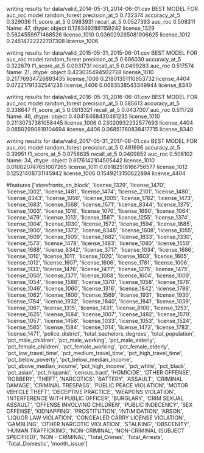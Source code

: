writing results for data/valid_2014-05-31_2014-06-01.csv
BEST MODEL FOR auc_roc
model             random_forest
precision_at_5         0.732374
accuracy_at_5          0.329036
f1_score_at_5         0.0983931
recall_at_5           0.0527393
auc_roc                0.508311
Name: 47, dtype: object
0.1283492891159242 license_1329
0.5824559971468526 license_1010
0.036029265081906625 license_1012
0.24514722222707308 license_1006


writing results for data/valid_2015-05-31_2015-06-01.csv
BEST MODEL FOR auc_roc
model             random_forest
precision_at_5         0.696039
accuracy_at_5          0.322679
f1_score_at_5         0.0931731
recall_at_5           0.0499283
auc_roc                0.517574
Name: 21, dtype: object
0.423035494502728 license_1010
0.21776934726893435 license_1006
0.21801351110953732 license_4404
0.07221791332541236 license_4406
0.0683538543349944 license_8340


writing results for data/valid_2016-05-31_2016-06-01.csv
BEST MODEL FOR auc_roc
model             random_forest
precision_at_5         0.585613
accuracy_at_5          0.338647
f1_score_at_5         0.0813321
recall_at_5           0.0437007
auc_roc                0.511728
Name: 46, dtype: object
0.40418468430461235 license_1010
0.21130737381058445 license_1006
0.23020932232577693 license_4404
0.08502990819104694 license_4406
0.06851780838417715 license_8340

writing results for data/valid_2017-05-31_2017-06-01.csv
BEST MODEL FOR auc_roc
model             random_forest
precision_at_5         0.491696
accuracy_at_5           0.39951
f1_score_at_5         0.0756635
recall_at_5           0.0409852
auc_roc                0.508102
Name: 34, dtype: object
0.6176142104505442 license_1010
0.010020747651007265 license_1011
0.09182518166756577 license_1012
0.12521408731145942 license_1006
0.1549213150622894 license_4404


#features
['storefronts_on_block',
 'license_1329',
 'license_1470',
 'license_1002',
 'license_1481',
 'license_1474',
 'license_2101',
 'license_1480',
 'license_8343',
 'license_1056',
 'license_1005',
 'license_1782',
 'license_1473',
 'license_1683',
 'license_1568',
 'license_1571',
 'license_8344',
 'license_1375',
 'license_1003',
 'license_1016',
 'license_1070',
 'license_1690',
 'license_1064',
 'license_1479',
 'license_1013',
 'license_1587',
 'license_1255',
 'license_1374',
 'license_1004',
 'license_1030',
 'license_1572',
 'license_1594',
 'license_1685',
 'license_1900',
 'license_1372',
 'license_8345',
 'license_1608',
 'license_1055',
 'license_1609',
 'license_1505',
 'license_1682',
 'license_1833',
 'license_1330',
 'license_1573',
 'license_1478',
 'license_1483',
 'license_1080',
 'license_1550',
 'license_1688',
 'license_8342',
 'license_3717',
 'license_1034',
 'license_1686',
 'license_1010',
 'license_1011',
 'license_1020',
 'license_1603',
 'license_1605',
 'license_1012',
 'license_1607',
 'license_1606',
 'license_1781',
 'license_1006',
 'license_1133',
 'license_1476',
 'license_1477',
 'license_1275',
 'license_1475',
 'license_1050',
 'license_1371',
 'license_1008',
 'license_1604',
 'license_1009',
 'license_1054',
 'license_1586',
 'license_1370',
 'license_1058',
 'license_1676',
 'license_1046',
 'license_1060',
 'license_1316',
 'license_1842',
 'license_1786',
 'license_1062',
 'license_1800',
 'license_1569',
 'license_1931',
 'license_1930',
 'license_1784',
 'license_1932',
 'license_1840',
 'license_1841',
 'license_1039',
 'license_1061',
 'license_1315',
 'license_1431',
 'license_8100',
 'license_1253',
 'license_1625',
 'license_1684',
 'license_1007',
 'license_1482',
 'license_1570',
 'license_1057',
 'license_1456',
 'license_1033',
 'license_1053',
 'license_1524',
 'license_1585',
 'license_1584',
 'license_1014',
 'license_1472',
 'license_1783',
 'license_1471',
 'police_district',
 'total_bachelors_degrees',
 'total_population',
 'pct_male_children',
 'pct_male_working',
 'pct_male_elderly',
 'pct_female_children',
 'pct_female_working',
 'pct_female_elderly',
 'pct_low_travel_time',
 'pct_medium_travel_time',
 'pct_high_travel_time',
 'pct_below_poverty',
 'pct_below_median_income',
 'pct_above_median_income',
 'pct_high_income',
 'pct_white',
 'pct_black',
 'pct_asian',
 'pct_hispanic',
 'census_tract',
 'HOMICIDE',
 'OTHER OFFENSE',
 'ROBBERY',
 'THEFT',
 'NARCOTICS',
 'BATTERY',
 'ASSAULT',
 'CRIMINAL DAMAGE',
 'CRIMINAL TRESPASS',
 'PUBLIC PEACE VIOLATION',
 'MOTOR VEHICLE THEFT',
 'DECEPTIVE PRACTICE',
 'WEAPONS VIOLATION',
 'INTERFERENCE WITH PUBLIC OFFICER',
 'BURGLARY',
 'CRIM SEXUAL ASSAULT',
 'OFFENSE INVOLVING CHILDREN',
 'PUBLIC INDECENCY',
 'SEX OFFENSE',
 'KIDNAPPING',
 'PROSTITUTION',
 'INTIMIDATION',
 'ARSON',
 'LIQUOR LAW VIOLATION',
 'CONCEALED CARRY LICENSE VIOLATION',
 'GAMBLING',
 'OTHER NARCOTIC VIOLATION',
 'STALKING',
 'OBSCENITY',
 'HUMAN TRAFFICKING',
 'NON-CRIMINAL',
 'NON-CRIMINAL (SUBJECT SPECIFIED)',
 'NON - CRIMINAL',
 'Total_Crimes',
 'Total_Arrests',
 'Total_Domestic',
 'month_issue']



